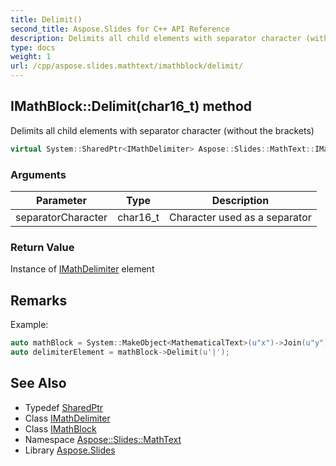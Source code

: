 ```yaml
---
title: Delimit()
second_title: Aspose.Slides for C++ API Reference
description: Delimits all child elements with separator character (without the brackets)
type: docs
weight: 1
url: /cpp/aspose.slides.mathtext/imathblock/delimit/
---
```

## IMathBlock::Delimit(char16_t) method


Delimits all child elements with separator character (without the brackets)

```cpp
virtual System::SharedPtr<IMathDelimiter> Aspose::Slides::MathText::IMathBlock::Delimit(char16_t separatorCharacter)=0
```


### Arguments

| Parameter | Type | Description |
| --- | --- | --- |
| separatorCharacter | char16_t | Character used as a separator |

### Return Value

Instance of [IMathDelimiter](../../imathdelimiter/) element
## Remarks



Example: 
```cpp
auto mathBlock = System::MakeObject<MathematicalText>(u"x")->Join(u"y");
auto delimiterElement = mathBlock->Delimit(u'|');
```

## See Also

* Typedef [SharedPtr](../../system/sharedptr/)
* Class [IMathDelimiter](../imathdelimiter/)
* Class [IMathBlock](./)
* Namespace [Aspose::Slides::MathText](../)
* Library [Aspose.Slides](../../)